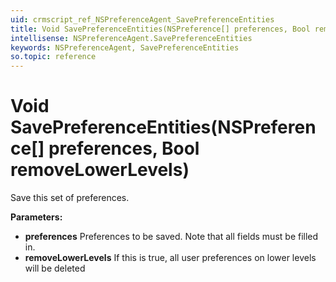 ```yaml
---
uid: crmscript_ref_NSPreferenceAgent_SavePreferenceEntities
title: Void SavePreferenceEntities(NSPreference[] preferences, Bool removeLowerLevels)
intellisense: NSPreferenceAgent.SavePreferenceEntities
keywords: NSPreferenceAgent, SavePreferenceEntities
so.topic: reference
---
```


# Void SavePreferenceEntities(NSPreference[] preferences, Bool removeLowerLevels)

Save this set of preferences.

**Parameters:**
 - **preferences** Preferences to be saved. Note that all fields must be filled in.
 - **removeLowerLevels** If this is true, all user preferences on lower levels will be deleted
